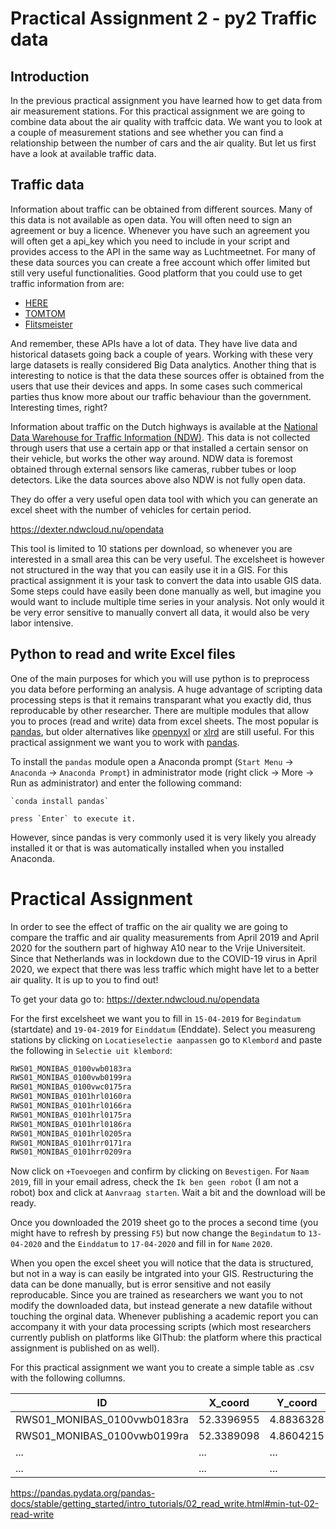 # Practical Assignment 2 - py2 Traffic data

## Introduction

In the previous practical assignment you have learned how to get data from air measurement stations. For this practical assignment we are going to combine data about the air quality with traffcic data. We want you to look at a couple of measurement stations and see whether you can find a relationship between the number of cars and the air quality. But let us first have a look at available traffic data.  

## Traffic data

Information about traffic can be obtained from different sources. Many of this data is not available as open data. You will often need to sign an agreement or buy a licence. Whenever you have such an agreement you will often get a api_key which you need to include in your script and provides access to the API in the same way as Luchtmeetnet. For many of these data sources you can create a free account which offer limited but still very useful functionalities. Good platform that you could use to get traffic information from are:

 - [HERE](https://www.developer.here.com/documentation/traffic/dev_guide/topics/what-is.html) 
 - [TOMTOM](https://developer.tomtom.com/)
 - [Flitsmeister](https://www.flitsmeister.nl/fcd.html) 

And remember, these APIs have a lot of data. They have live data and historical datasets going back a couple of years. Working with these very large datasets is really considered Big Data analytics. Another thing that is interesting to notice is that the data these sources offer is obtained from the users that use their devices and apps. In some cases  such commerical parties thus know more about our traffic behaviour than the government. Interesting times, right?   

Information about traffic on the Dutch highways is available at the [National Data Warehouse for Traffic Information (NDW)](https://www.ndw.nu/en/). This data is not collected through users that use a certain app or that installed a certain sensor on their vehicle, but works the other way around. NDW data is foremost obtained through external sensors like cameras, rubber tubes or loop detectors. Like the data sources above also NDW is not fully open data. 

They do offer a very useful open data tool with which you can generate an excel sheet with the number of vehicles for certain period. 

https://dexter.ndwcloud.nu/opendata

This tool is limited to 10 stations per download, so whenever you are interested in a small area this can be very useful. The excelsheet is however not structured in the way that you can easily use it in a GIS. For this practical assignment it is your task to convert the data into usable GIS data. Some steps could have easily been done manually as well, but imagine you would want to include multiple time series in your analysis. Not only would it be very error sensitive to manually convert all data, it would also be very labor intensive.

## Python to read and write Excel files
One of the main purposes for which you will use python is to preprocess you data before performing an analysis. A huge advantage of scripting data processing steps is that it remains transparant what you exactly did, thus reproducable by other researcher. There are multiple modules that allow you to proces (read and write) data from excel sheets. The most popular is [pandas](https://pandas.pydata.org/pandas-docs/stable/index.html), but older alternatives like [openpyxl](https://openpyxl.readthedocs.io/en/stable/) or [xlrd](https://xlrd.readthedocs.io/en/latest/) are still useful. For this practical assignment we want you to work with [pandas](https://pandas.pydata.org/pandas-docs/stable/index.html).

To install the `pandas` module open a Anaconda prompt (`Start Menu` -> `Anaconda` -> `Anaconda Prompt`) in administrator mode (right click -> More -> Run as administrator) and enter the following command:

    `conda install pandas`

    press `Enter` to execute it.

However, since pandas is very commonly used it is very likely you already installed it or that is was automatically installed when you installed Anaconda.


# Practical Assignment

In order to see the effect of traffic on the air quality we are going to compare the traffic and air quality measurements from April 2019 and April 2020 for the southern part of highway A10 near to the Vrije Universiteit. Since that Netherlands was in lockdown due to the COVID-19 virus in April 2020, we expect that there was less traffic which might have let to a better air quality. It is up to you to find out! 

To get your data go to: https://dexter.ndwcloud.nu/opendata

For the first excelsheet we want you to fill in `15-04-2019` for `Begindatum` (startdate) and `19-04-2019` for `Einddatum` (Enddate). Select you measureng stations by clicking on `Locatieselectie aanpassen` go to `Klembord` and paste the following in `Selectie uit klembord`:

```python
RWS01_MONIBAS_0100vwb0183ra
RWS01_MONIBAS_0100vwb0199ra
RWS01_MONIBAS_0100vwc0175ra
RWS01_MONIBAS_0101hrl0160ra
RWS01_MONIBAS_0101hrl0166ra
RWS01_MONIBAS_0101hrl0175ra
RWS01_MONIBAS_0101hrl0186ra
RWS01_MONIBAS_0101hrl0205ra
RWS01_MONIBAS_0101hrr0171ra
RWS01_MONIBAS_0101hrr0209ra
```

Now click on `+Toevoegen` and confirm by clicking on `Bevestigen`. For `Naam` `2019`, fill in your email adress, check the `Ik ben geen robot` (I am not a robot) box and click at `Aanvraag starten`. Wait a bit and the download will be ready. 

Once you downloaded the 2019 sheet go to the proces a second time (you might have to refresh by pressing `F5`) but now change the `Begindatum` to `13-04-2020` and the `Einddatum` to `17-04-2020` and fill in for `Name` `2020`. 

When you open the excel sheet you will notice that the data is structured, but not in a way is can easily be intgrated into your GIS. Restructuring the data can be done manually, but is error sensitive and not easily reproducable. Since you are trained as researchers we want you to not modify the downloaded data, but instead generate a new datafile without touching the orginal data. Whenever publishing a academic report you can accompany it with your data processing scripts (which most researchers currently publish on platforms like GIThub: the platform where this practical assignment is published on as well). 

For this practical assignment we want you to create a simple table as .csv with the following collumns.

| ID | X_coord | Y_coord | vehicles_2019 | vehicles_2020 |
| --------------- | --------------- | --------------- | --------------- | --------------- |
| RWS01_MONIBAS_0100vwb0183ra | 52.3396955| 4.8836328 |  13956.1 | 5816.5 |
| RWS01_MONIBAS_0100vwb0199ra | 52.3389098| 4.8604215 |  20715.5 | 9487.2 |
| ... | ... | ... | ... | ... |
| ... | ... | ... | ... | ... |





https://pandas.pydata.org/pandas-docs/stable/getting_started/intro_tutorials/02_read_write.html#min-tut-02-read-write










